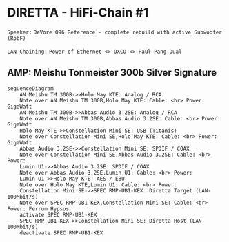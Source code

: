 # DIRETTA - HiFi-Chain #1

`Speaker:` `DeVore O96 Reference - complete rebuild with active Subwoofer (RobF)`

`LAN Chaining:` `Power of Ethernet <> OXCO <> Paul Pang Dual`

## AMP: Meishu Tonmeister 300b Silver Signature

```mermaid
sequenceDiagram
    AN Meishu TM 300B->>Holo May KTE: Analog / RCA
    Note over AN Meishu TM 300B,Holo May KTE: Cable: <br> Power: GigaWatt
    AN Meishu TM 300B->>Abbas Audio 3.2SE: Analog / RCA
    Note over AN Meishu TM 300B,Abbas Audio 3.2SE: Cable: <br> Power: GigaWatt
    Holo May KTE->>Constellation Mini SE: USB (Titanis)
    Note over Constellation Mini SE,Holo May KTE: Cable: <br> Power: GigaWatt
    Abbas Audio 3.2SE->>Constellation Mini SE: SPDIF / COAX
    Note over Constellation Mini SE,Abbas Audio 3.2SE: Cable: <br> Power:
    Lumin U1->>Abbas Audio 3.2SE: SPDIF / COAX
    Note over Abbas Audio 3.2SE,Lumin U1: Cable: <br> Power:
    Lumin U1->>Holo May KTE: AES / EBU
    Note over Holo May KTE,Lumin U1: Cable: <br> Power:
    Constellation Mini SE->>SPEC RMP-UB1-KEX: Diretta Target (LAN-100Mbit/s)
    Note over SPEC RMP-UB1-KEX,Constellation Mini SE: Cable: <br> Power: Ferrum Hypsos
    activate SPEC RMP-UB1-KEX
    SPEC RMP-UB1-KEX->>Constellation Mini SE: Diretta Host (LAN-100Mbit/s)
    deactivate SPEC RMP-UB1-KEX
```
